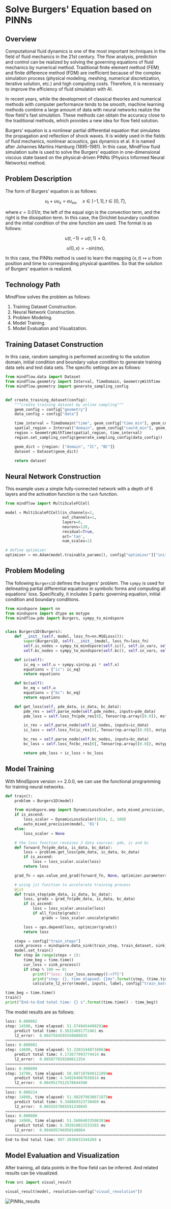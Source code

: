 # Solve Burgers' Equation based on PINNs

## Overview

Computational fluid dynamics is one of the most important techniques in the field of fluid mechanics in the 21st century. The flow analysis, prediction and control can be realized by solving the governing equations of fluid mechanics by numerical method. Traditional finite element method (FEM) and finite difference method (FDM) are inefficient because of the complex simulation process (physical modeling, meshing, numerical discretization, iterative solution, etc.) and high computing costs. Therefore, it is necessary to improve the efficiency of fluid simulation with AI.

In recent years, while the development of classical theories and numerical methods with computer performance tends to be smooth, machine learning methods combine a large amount of data with neural networks realize the flow field's fast simulation. These methods can obtain the accuracy close to the traditional methods, which provides a new idea for flow field solution.

Burgers' equation is a nonlinear partial differential equation that simulates the propagation and reflection of shock waves. It is widely used in the fields of fluid mechanics, nonlinear acoustics, gas dynamics et al. It is named after Johannes Martins Hamburg (1895-1981). In this case, MindFlow fluid simulation suite is used to solve the Burgers' equation in one-dimensional viscous state based on the physical-driven PINNs (Physics Informed Neural Networks) method.

## Problem Description

The form of Burgers' equation is as follows:

$$
u_t + uu_x = \epsilon u_{xx}, \quad x \in[-1,1], t \in[0, T],
$$

where $\epsilon=0.01/\pi$, the left of the equal sign is the convection term, and the right is the dissipation term. In this case, the Dirichlet boundary condition and the initial condition of the sine function are used. The format is as follows:

$$
u(t, -1) = u(t, 1) = 0,
$$

$$
u(0, x) = -sin(\pi x),
$$

In this case, the PINNs method is used to learn the mapping $(x, t) \mapsto u$ from position and time to corresponding physical quantities. So that the solution of Burgers' equation is realized.

## Technology Path

MindFlow solves the problem as follows:

1. Training Dataset Construction.
2. Neural Network Construction.
3. Problem Modeling.
4. Model Training.
5. Model Evaluation and Visualization.

## Training Dataset Construction

In this case, random sampling is performed according to the solution domain, initial condition and boundary value condition to generate training data sets and test data sets. The specific settings are as follows:

```python
from mindflow.data import Dataset
from mindflow.geometry import Interval, TimeDomain, GeometryWithTime
from mindflow.geometry import generate_sampling_config


def create_training_dataset(config):
    """create training dataset by online sampling"""
    geom_config = config["geometry"]
    data_config = config["data"]

    time_interval = TimeDomain("time", geom_config["time_min"], geom_config["time_max"])
    spatial_region = Interval("domain", geom_config["coord_min"], geom_config["coord_max"])
    region = GeometryWithTime(spatial_region, time_interval)
    region.set_sampling_config(generate_sampling_config(data_config))

    geom_dict = {region: ["domain", "IC", "BC"]}
    dataset = Dataset(geom_dict)

    return dataset
```

## Neural Network Construction

This example uses a simple fully-connected network with a depth of 6 layers and the activation function is the `tanh` function.

```python
from mindflow import MultiScaleFCCell

model = MultiScaleFCCell(in_channels=2,
                         out_channels=1,
                         layers=6,
                         neurons=128,
                         residual=True,
                         act='tan',
                         num_scales=1)

# define optimizer
optimizer = nn.Adam(model.trainable_params(), config["optimizer"]["initial_lr"])
```

## Problem Modeling

The following `Burgers1D` defines the burgers' problem. The `sympy` is used for delineating partial differential equations in symbolic forms and computing all equations' loss. Specifically, it includes 3 parts: governing equation, initial condition and boundary conditions.

```python
from mindspore import nn
from mindspore import dtype as mstype
from mindflow.pde import Burgers, sympy_to_mindspore


class Burgers1D(Burgers):
    def __init__(self, model, loss_fn=nn.MSELoss()):
        super(Burgers1D, self).__init__(model, loss_fn=loss_fn)
        self.ic_nodes = sympy_to_mindspore(self.ic(), self.in_vars, self.out_vars)
        self.bc_nodes = sympy_to_mindspore(self.bc(), self.in_vars, self.out_vars)

    def ic(self):
        ic_eq = self.u + sympy.sin(np.pi * self.x)
        equations = {"ic": ic_eq}
        return equations

    def bc(self):
        bc_eq = self.u
        equations = {"bc": bc_eq}
        return equations

    def get_loss(self, pde_data, ic_data, bc_data):
        pde_res = self.parse_node(self.pde_nodes, inputs=pde_data)
        pde_loss = self.loss_fn(pde_res[0], Tensor(np.array([0.0]), mstype.float32))

        ic_res = self.parse_node(self.ic_nodes, inputs=ic_data)
        ic_loss = self.loss_fn(ic_res[0], Tensor(np.array([0.0]), mstype.float32))

        bc_res = self.parse_node(self.bc_nodes, inputs=bc_data)
        bc_loss = self.loss_fn(bc_res[0], Tensor(np.array([0.0]), mstype.float32))

        return pde_loss + ic_loss + bc_loss
```

## Model Training

With MindSpore version >= 2.0.0, we can use the functional programming for training neural networks.

```python
def train():
    problem = Burgers1D(model)

    from mindspore.amp import DynamicLossScaler, auto_mixed_precision, all_finite
    if is_ascend:
        loss_scaler = DynamicLossScaler(1024, 2, 100)
        auto_mixed_precision(model, 'O1')
    else:
        loss_scaler = None

    # the loss function receives 3 data sources: pde, ic and bc
    def forward_fn(pde_data, ic_data, bc_data):
        loss = problem.get_loss(pde_data, ic_data, bc_data)
        if is_ascend:
            loss = loss_scaler.scale(loss)
        return loss

    grad_fn = ops.value_and_grad(forward_fn, None, optimizer.parameters, has_aux=False)

    # using jit function to accelerate training process
    @jit
    def train_step(pde_data, ic_data, bc_data):
        loss, grads = grad_fn(pde_data, ic_data, bc_data)
        if is_ascend:
            loss = loss_scaler.unscale(loss)
            if all_finite(grads):
                grads = loss_scaler.unscale(grads)

        loss = ops.depend(loss, optimizer(grads))
        return loss

    steps = config["train_steps"]
    sink_process = mindspore.data_sink(train_step, train_dataset, sink_size=1)
    model.set_train()
    for step in range(steps + 1):
        time_beg = time.time()
        cur_loss = sink_process()
        if step % 100 == 0:
            print(f"loss: {cur_loss.asnumpy():>7f}")
            print("step: {}, time elapsed: {}ms".format(step, (time.time() - time_beg)*1000))
            calculate_l2_error(model, inputs, label, config["train_batch_size"])

time_beg = time.time()
train()
print("End-to-End total time: {} s".format(time.time() - time_beg))
```

The model results are as follows:

```python
loss: 0.000082
step: 14500, time elapsed: 51.5749454498291ms
    predict total time: 8.36324691772461 ms
    l2_error:  0.0047564595594806035
==================================================================================================
loss: 0.000081
step: 14600, time elapsed: 51.32031440734863ms
    predict total time: 9.172677993774414 ms
    l2_error:  0.005077659280011354
==================================================================================================
loss: 0.000099
step: 14700, time elapsed: 50.887107849121094ms
    predict total time: 4.549264907836914 ms
    l2_error:  0.0049527912578844506
==================================================================================================
loss: 0.000224
step: 14800, time elapsed: 51.982879638671875ms
    predict total time: 9.348869323730469 ms
    l2_error:  0.0055557865591330845
==================================================================================================
loss: 0.000080
step: 14900, time elapsed: 51.56064033508301ms
    predict total time: 8.392810821533203 ms
    l2_error:  0.004695746950148064
==================================================================================================
End-to-End total time: 897.3836033344269 s
```

## Model Evaluation and Visualization

After training, all data points in the flow field can be inferred. And related results can be visualized.

```python
from src import visual_result

visual_result(model, resolution=config["visual_resolution"])
```

![PINNs_results](images/result.jpg)
